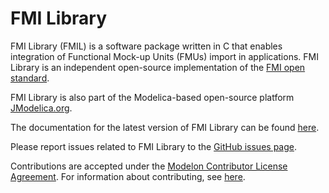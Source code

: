 FMI Library
===========

FMI Library (FMIL) is a software package written in C that enables integration
of Functional Mock-up Units (FMUs) import in applications. FMI Library is an
independent open-source implementation of the [FMI open standard](https://fmi-standard.org).

FMI Library is also part of the Modelica-based open-source platform [JModelica.org](https://jmodelica.org/).

The documentation for the latest version of FMI Library can be found [here](https://jmodelica.org/fmil/FMILibrary-2.0.3-htmldoc/index.html).

Please report issues related to FMI Library to the [GitHub issues page](https://github.com/modelon-community/fmi-library/issues).

Contributions are accepted under the [Modelon Contributor License Agreement](https://github.com/modelon/contributing/blob/master/Modelon-Contributor%20License%20Agreement%202016.pdf).
For information about contributing, see [here](https://github.com/modelon/contributing).
